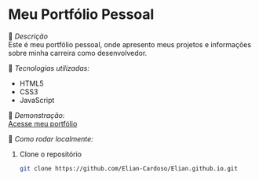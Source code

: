 # Meu Portfólio Pessoal  

🚀 *Descrição*  
Este é meu portfólio pessoal, onde apresento meus projetos e informações sobre minha carreira como desenvolvedor.  

🔧 *Tecnologias utilizadas:*  
- HTML5  
- CSS3  
- JavaScript  

🔗 *Demonstração:*  
[Acesse meu portfólio](https://elian-cardoso.github.io/)  

📂 *Como rodar localmente:*  
1. Clone o repositório  
   ```bash
   git clone https://github.com/Elian-Cardoso/Elian.github.io.git
